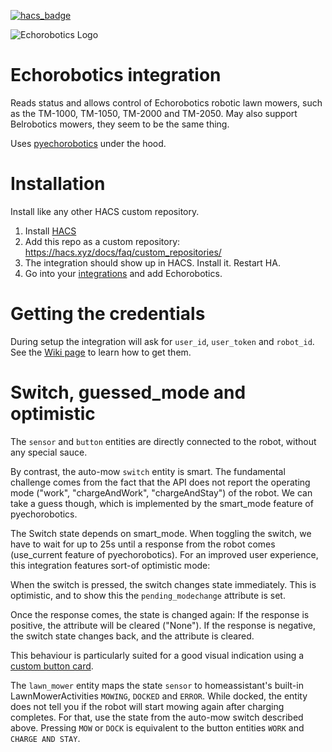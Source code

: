 [![hacs_badge](https://img.shields.io/badge/HACS-Custom-41BDF5.svg?style=for-the-badge)](https://github.com/hacs/integration)

<picture>
  <source media="(prefers-color-scheme: dark)" srcset="https://brands.home-assistant.io/_/echorobotics/dark_logo@2x.png">
  <img alt="Echorobotics Logo" src="https://brands.home-assistant.io/_/echorobotics/logo@2x.png">
</picture>

Echorobotics integration
========================

Reads status and allows control of Echorobotics robotic lawn mowers, such as the TM-1000, TM-1050, TM-2000 and TM-2050.
May also support Belrobotics mowers, they seem to be the same thing.

Uses [pyechorobotics](https://github.com/functionpointer/pyechorobotics) under the hood.

Installation
============

Install like any other HACS custom repository.
1. Install [HACS](https://hacs.xyz/)
2. Add this repo as a custom repository: https://hacs.xyz/docs/faq/custom_repositories/
3. The integration should show up in HACS. Install it. Restart HA.
4. Go into your [integrations](https://my.home-assistant.io/redirect/integrations/) and add Echorobotics.

Getting the credentials
=======================

During setup the integration will ask for `user_id`, `user_token` and `robot_id`.
See the [Wiki page](https://github.com/functionpointer/home-assistant-echorobotics-integration/wiki/Getting-login-credentials) to learn how to get them.

Switch, guessed_mode and optimistic
===================================

The ``sensor`` and ``button`` entities are directly connected to the robot, without any special sauce.

By contrast, the auto-mow ``switch`` entity is smart.
The fundamental challenge comes from the fact that the API does not report the operating mode ("work", "chargeAndWork", "chargeAndStay") of the robot.
We can take a guess though, which is implemented by the smart_mode feature of pyechorobotics.

The Switch state depends on smart_mode. When toggling the switch, we have to wait for up to 25s until a response from the robot comes (use_current feature of pyechorobotics).
For an improved user experience, this integration features sort-of optimistic mode:

When the switch is pressed, the switch changes state immediately.
This is optimistic, and to show this the ``pending_modechange`` attribute is set.

Once the response comes, the state is changed again:
If the response is positive, the attribute will be cleared ("None").
If the response is negative, the switch state changes back, and the attribute is cleared.

This behaviour is particularly suited for a good visual indication using a [custom button card](https://github.com/custom-cards/button-card).

The ``lawn_mower`` entity maps the state ``sensor`` to homeassistant's built-in LawnMowerActivities ``MOWING``, ``DOCKED`` and ``ERROR``.
While docked, the entity does not tell you if the robot will start mowing again after charging completes.
For that, use the state from the auto-mow switch described above.
Pressing ``MOW`` or ``DOCK`` is equivalent to the button entities ``WORK`` and ``CHARGE AND STAY``.

